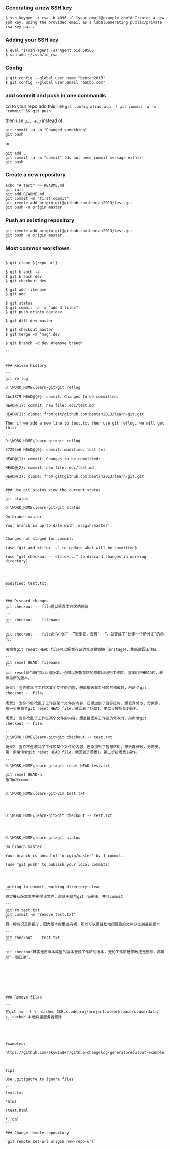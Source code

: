 
### Generating a new SSH key

`$ ssh-keygen -t rsa -b 4096 -C "your_email@example.com"# Creates a new ssh key, using the provided email as a labelGenerating public/private rsa key pair.`


### Adding your SSH key

```
$ eval "$(ssh-agent -s)"Agent pid 59566
$ ssh-add ~/.ssh/id_rsa
```

### Config

```
$ git config --global user.name "bentan2013"
$ git config --global user.email "aa@bb.com"
```

### add commit and push in one commands

cd to your repo 
add this line
`git config alias.acp '! git commit -a -m "commit" && git push'`

then use `git acp` instead of 
```
git commit -a -m "Changed something"
git push
```
or
```
git add .
git commit -a -m "commit" (do not need commit message either)
git push
```

### Create a new repository

```
echo "# test" >> README.md
git init
git add README.md
git commit -m "first commit"
git remote add origin git@github.com:bentan2013/test.git
git push -u origin master
```

### Push an existing repository

```
git remote add origin git@github.com:bentan2013/test.git
git push -u origin master
```


### Most common workflows

````

$ git clone ${repo_url}

$ git branch -a
$ git branch dev
$ git checkout dev

$ git add filename
$ git add .

$ git status
$ git commit -a -m "add 3 files"
$ git push origin dev:dev

$ git diff dev master

$ git checkout master
$ git merge -m "msg" dev

$ git branch -d dev #remove branch

```


### Reivew history

```
git reflog

D:\WORK_HOME\learn-git>git reflog

2bc3879 HEAD@{0}: commit: Changes to be committed:

HEAD@{1}: commit: new file: doc/test.md

HEAD@{2}: clone: from git@github.com:bentan2013/learn-git.git
```
Then if we add a new line to test.txt then use git reflog, we will get this:

```
D:\WORK_HOME\learn-git>git reflog

37293e6 HEAD@{0}: commit: modified: test.txt

HEAD@{1}: commit: Changes to be committed:

HEAD@{2}: commit: new file: doc/test.md

HEAD@{3}: clone: from git@github.com:bentan2013/learn-git.git
```

### Use git status view the current status
```
git status

D:\WORK_HOME\learn-git>git status

On branch master

Your branch is up-to-date with 'origin/master'.


Changes not staged for commit:

(use "git add <file>..." to update what will be committed)

(use "git checkout -- <file>..." to discard changes in working directory)




modified: test.txt
```


### Discard changes
git checkout -- file可以丢弃工作区的修改

```
git checkout -- filename
```

git checkout -- file命令中的“--”很重要，没有“--”，就变成了“创建一个新分支”的命令.

用命令git reset HEAD file可以把暂存区的修改撤销掉（unstage），重新放回工作区

```
git reset HEAD  filename
```
git reset命令既可以回退版本，也可以把暂存区的修改回退到工作区。当我们用HEAD时，表示最新的版本。

场景1：当你改乱了工作区某个文件的内容，想直接丢弃工作区的修改时，用命令git checkout -- file。

场景2：当你不但改乱了工作区某个文件的内容，还添加到了暂存区时，想丢弃修改，分两步，第一步用命令git reset HEAD file，就回到了场景1，第二步按场景1操作。

场景1：当你改乱了工作区某个文件的内容，想直接丢弃工作区的修改时，用命令git checkout -- file。

```
D:\WORK_HOME\learn-git>git checkout -- test.txt
```
场景2：当你不但改乱了工作区某个文件的内容，还添加到了暂存区时，想丢弃修改，分两步，第一步用命令git reset HEAD file，就回到了场景1，第二步按场景1操作。

```
D:\WORK_HOME\learn-git>git reset HEAD test.txt

git reset HEAD~n
撤销n次commit


D:\WORK_HOME\learn-git>vim test.txt




D:\WORK_HOME\learn-git>git checkout -- test.txt




D:\WORK_HOME\learn-git>git status

On branch master

Your branch is ahead of 'origin/master' by 1 commit.

(use "git push" to publish your local commits)




nothing to commit, working directory clean
```
确实要从版本库中删除该文件，那就用命令git rm删掉，并且commit

```
git rm test.txt
git commit -m "remove test.txt"
```
另一种情况是删错了，因为版本库里还有呢，所以可以很轻松地把误删的文件恢复到最新版本

```
git checkout -- test.txt
```

git checkout其实是用版本库里的版本替换工作区的版本，无论工作区是修改还是删除，都可以“一键还原”。








### Remove files

```
在git rm -rf \--cached CCB.xcodeproj/project.xcworkspace/xcuserdata/
\--cached 本地保留服务器删除
```




Examples:

https://github.com/skywinder/github-changelog-generator#output-example



Tips

Use .gitignore to ignore files

```
text.txt

*html

!test.html

*.[oa]
```

### Change remote repository

`git remote set-url origin new-repo-url`
